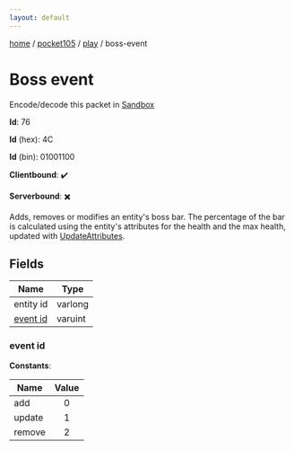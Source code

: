 ```yaml
---
layout: default
---
```


[home](/)  /  [pocket105](/protocol/pocket105)  /  [play](/protocol/pocket105/play)  /  boss-event

# Boss event

Encode/decode this packet in [Sandbox](../../../sandbox/pocket105#Play.BossEvent)

**Id**: 76

**Id** (hex): 4C

**Id** (bin): 01001100

**Clientbound**: ✔️

**Serverbound**: ✖️

Adds, removes or modifies an entity's boss bar. The percentage of the bar is calculated using the entity's attributes for the health and the max health, updated with [UpdateAttributes](play_update-attributes).

## Fields

Name | Type
---|---
entity id | varlong
[event id](#event-id) | varuint

### event id

**Constants**:

Name | Value
---|:---:
add | 0
update | 1
remove | 2

